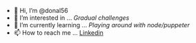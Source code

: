 - 👋 Hi, I’m @donal56
- 👀 I’m interested in ... *Gradual challenges*
- 🌱 I’m currently learning ... *Playing around with node/puppeter*
- 📫 How to reach me ... [Linkedin](https://www.linkedin.com/in/carlos-donaldo-ram%C3%B3n-g%C3%B3mez-256212215/)

<!---
donal56/donal56 is a ✨ special ✨ repository because its `README.md` (this file) appears on your GitHub profile.
You can click the Preview link to take a look at your changes.
--->

